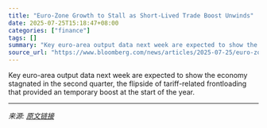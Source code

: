 ```yaml
---
title: "Euro-Zone Growth to Stall as Short-Lived Trade Boost Unwinds"
date: 2025-07-25T15:18:47+08:00
categories: ["finance"]
tags: []
summary: "Key euro-area output data next week are expected to show the economy stagnated in the second quarter, the flipside of tariff-related frontloading that provided an temporary boost at the start of the y"
source_url: "https://www.bloomberg.com/news/articles/2025-07-25/euro-zone-growth-to-stall-as-short-lived-trade-boost-unwinds"
---
```


Key euro-area output data next week are expected to show the economy stagnated in the second quarter, the flipside of tariff-related frontloading that provided an temporary boost at the start of the year.

---

*来源: [原文链接](https://www.bloomberg.com/news/articles/2025-07-25/euro-zone-growth-to-stall-as-short-lived-trade-boost-unwinds)*

